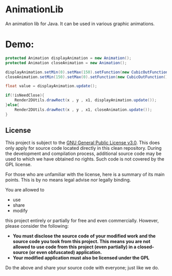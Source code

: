 # AnimationLib
An animation lib for Java. It can be used in various graphic animations.    

# Demo:
```java
protected Animation displayAnimation = new Animation();
protected Animation closeAnimation = new Animation();

displayAnimation.setMin(0).setMax(150).setFunction(new CubicOutFunction()).setTotalTime(260);
closeAnimation.setMin(150).setMax(0).setFunction(new CubicOutFunction()).setTotalTime(150);

float value = displayAnimation.update();

if(!isNeedClose){
    Render2DUtils.drawRect(x , y , x1, displayAnimation.update());
}else{
    Render2DUtils.drawRect(x , y , x1, closeAnimation.update());
}

```


## License
This project is subject to the [GNU General Public License v3.0](LICENSE). This does only apply for source code located directly in this clean repository. During the development and compilation process, additional source code may be used to which we have obtained no rights. Such code is not covered by the GPL license.

For those who are unfamiliar with the license, here is a summary of its main points. This is by no means legal advise nor legally binding.

You are allowed to
- use
- share
- modify

this project entirely or partially for free and even commercially. However, please consider the following:

- **You must disclose the source code of your modified work and the source code you took from this project. This means you are not allowed to use code from this project (even partially) in a closed-source (or even obfuscated) application.**
- **Your modified application must also be licensed under the GPL** 

Do the above and share your source code with everyone; just like we do.
